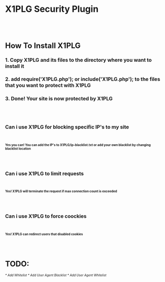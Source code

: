 <h1 style="text-size: 24;">X1PLG Security Plugin</h1>
<br>
<br>
<h1 style="font-size: 24;">How To Install X1PLG</h1>
<h3 style="font-size: 16;">1. Copy X1PLG and its files to the directory where you want to install it</h3>
<h3 style="font-size: 16;">2. add require('X1PLG.php'); or include('X1PLG.php'); to the files that you want to protect with X1PLG
<h3 style="font-size: 16;">3. Done! Your site is now protected by X1PLG</h3>
<br>
<br>
<h1 style="font-size: 16;">Can i use X1PLG for blocking specific IP's to my site</h1>
<br>
<h2 style="font-size: 10;"><b>Yes you can! You can add the IP's to X1PLG/ip-blacklist.txt or add your own blacklist by changing blacklist location</b></h2>
<br>
<br>
<h1 style="font-size: 16;">Can i use X1PLG to limit requests</h1>
<br>
<h2 style="font-size: 10;"><b>Yes! X1PLG will terminate the request if max connection count is exceeded</b></h2>
<br>
<br>
<h1 style="font-size: 16;">Can i use X1PLG to force coockies</h1>
<br>
<h2 style="font-size: 10;"><b>Yes! X1PLG can redirect users that disabled cookies</b></h2>
<br>
<br>
<h1 style="font-size: 24;">TODO:</h1>
<i style="font-size: 10;">
* Add Whitelist
* Add User Agent Blacklist
* Add User Agent Whitelist
</i>
